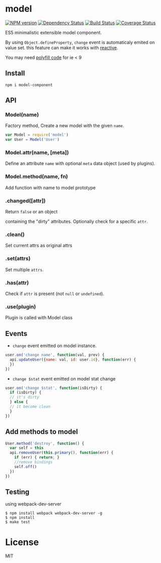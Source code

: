 # model

[![NPM version](https://img.shields.io/npm/v/model-component.svg?style=flat-square)](https://www.npmjs.com/package/model-component)
[![Dependency Status](https://img.shields.io/david/chemzqm/model.svg?style=flat-square)](https://david-dm.org/chemzqm/model)
[![Build Status](https://img.shields.io/travis/chemzqm/model/master.svg?style=flat-square)](http://travis-ci.org/chemzqm/model)
[![Coverage Status](https://img.shields.io/coveralls/chemzqm/model/master.svg?style=flat-square)](https://coveralls.io/github/chemzqm/model?branch=master)

  ES5 minimalistic extensible model component.

  By using `Object.defineProperty`, `change` event is automaticaly emited on value set.
  this feature can make it works with [reactive](https://github.com/chemzqm/reactive).

  You may need [polyfill code](https://gist.github.com/chemzqm/22c1cec5895afd924bee) for ie < 9

## Install

```
npm i model-component
```

## API

### Model(name)

  Factory method, Create a new model with the given `name`.

```js
var Model = require('model')
var User = Model('User')
```

### Model.attr(name, [meta])

  Define an attribute `name` with optional `meta` data object (used by plugins).

### Model.method(name, fn)

  Add function with name to model prototype

### .changed([attr])

  Return `false` or an object

  containing the "dirty" attributes.
  Optionally check for a specific `attr`.

### .clean()

  Set current attrs as original attrs

### .set(attrs)

  Set multiple `attrs`.

### .has(attr)

  Check if `attr` is present (not `null` or `undefined`).

### .use(plugin)

  Plugin is called with Model class

## Events

* `change` event emitted on model instance.

``` js
user.on('change name', function(val, prev) {
  api.updateUser({name: val, id: user.id}, function(err) {
  })
})
```
* `change $stat` event emitted on model stat change

``` js
user.on('change $stat', function(isDirty) {
  if (isDirty) {
  // it's dirty
  } else {
  // it become clean
  }
})

```

## Add methods to model

``` js
User.method('destroy', function() {
  var self = this
  api.removeUser(this.primary(), function(err) {
    if (err) { return; }
    //remove bindings
    self.off()
  })
})
```

## Testing

using webpack-dev-server

```
$ npm install webpack webpack-dev-server -g
$ npm install
$ make test
```

# License

  MIT
